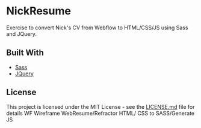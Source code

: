 # NickResume

Exercise to convert Nick's CV from Webflow to HTML/CSS/JS using Sass and JQuery. 

## Built With

* [Sass](https://sass-lang.com/)
* [JQuery](https://jquery.com/)

## License

This project is licensed under the MIT License - see the [LICENSE.md](LICENSE.md) file for details
WF Wireframe WebResume/Refractor HTML/ CSS to SASS/Generate JS
